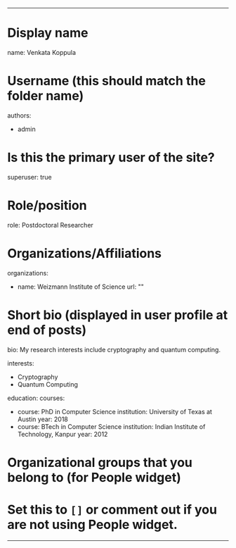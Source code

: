 ---
# Display name
name: Venkata Koppula

# Username (this should match the folder name)
authors:
- admin

# Is this the primary user of the site?
superuser: true

# Role/position
role: Postdoctoral Researcher

# Organizations/Affiliations
organizations:
- name: Weizmann Institute of Science
  url: ""

# Short bio (displayed in user profile at end of posts)
bio: My research interests include cryptography and quantum computing.

interests:
- Cryptography
- Quantum Computing

education:
  courses:
  - course: PhD in Computer Science
    institution: University of Texas at Austin
    year: 2018
  - course: BTech in Computer Science
    institution: Indian Institute of Technology, Kanpur
    year: 2012

  
# Organizational groups that you belong to (for People widget)
#   Set this to `[]` or comment out if you are not using People widget.  

-- --
